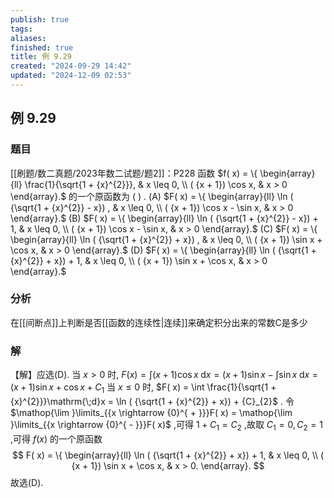 ```yaml
---
publish: true
tags: 
aliases: 
finished: true
title: 例 9.29
created: "2024-09-29 14:42"
updated: "2024-12-09 02:53"
---
```

## 例 9.29
### 题目
[[刷题/数二真题/2023年数二试题/题2]]：P228 函数 $f( x) = \{ \begin{array}{ll} \frac{1}{\sqrt{1 + {x}^{2}}}, & x \leq 0, \\ ( {x + 1}) \cos x, & x > 0 \end{array}.$ 的一个原函数为 ( ) .
(A) $F( x) = \{ \begin{array}{ll} \ln ( {\sqrt{1 + {x}^{2}} - x}) , & x \leq 0, \\ ( {x + 1}) \cos x - \sin x, & x > 0 \end{array}.$ 
(B) $F( x) = \{ \begin{array}{ll} \ln ( {\sqrt{1 + {x}^{2}} - x}) + 1, & x \leq 0, \\ ( {x + 1}) \cos x - \sin x, & x > 0 \end{array}.$
(C) $F( x) = \{ \begin{array}{ll} \ln ( {\sqrt{1 + {x}^{2}} + x}) , & x \leq 0, \\ ( {x + 1}) \sin x + \cos x, & x > 0 \end{array}.$ 
(D) $F( x) = \{ \begin{array}{ll} \ln ( {\sqrt{1 + {x}^{2}} + x}) + 1, & x \leq 0, \\ ( {x + 1}) \sin x + \cos x, & x > 0 \end{array}.$
### 分析
在[[间断点]]上判断是否[[函数的连续性|连续]]来确定积分出来的常数C是多少
### 解
【解】应选(D).
当 $x > 0$ 时, $F( x) = \int ( {x + 1}) \cos x\mathrm{\;d}x = ( {x + 1}) \sin x - \int \sin x\mathrm{\;d}x = ( {x + 1}) \sin x + \cos x + {C}_{1}$
当 $x \leq 0$ 时, $F( x) = \int \frac{1}{\sqrt{1 + {x}^{2}}}\mathrm{\;d}x = \ln ( {\sqrt{1 + {x}^{2}} + x}) + {C}_{2}$ .
令 $\mathop{\lim }\limits_{{x \rightarrow {0}^{ + }}}F( x) = \mathop{\lim }\limits_{{x \rightarrow {0}^{ - }}}F( x)$ ,可得 $1 + {C}_{1} = {C}_{2}$ ,故取 ${C}_{1} = 0,{C}_{2} = 1$ ,可得 $f( x)$ 的一个原函数
$$
F( x) = \{ \begin{array}{ll} \ln ( {\sqrt{1 + {x}^{2}} + x}) + 1, & x \leq 0, \\ ( {x + 1}) \sin x + \cos x, & x > 0. \end{array}.
$$
故选(D).